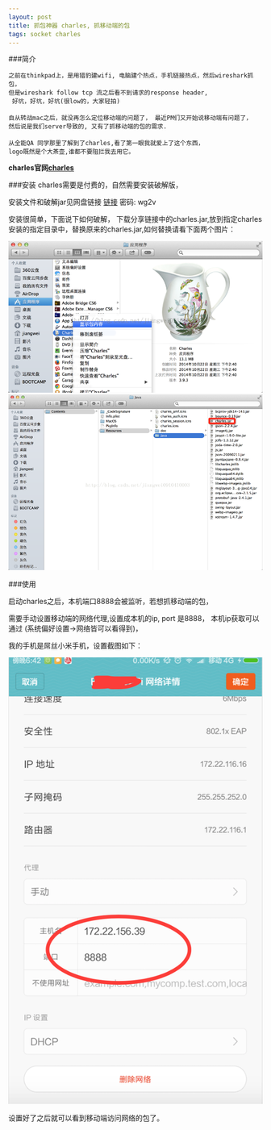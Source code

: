 ```yaml
---
layout: post
title: 抓包神器 charles, 抓移动端的包
tags: socket charles
---
```


###简介

```
之前在thinkpad上，是用猎豹建wifi, 电脑建个热点，手机链接热点，然后wireshark抓包，
但是wireshark follow tcp 流之后看不到请求的response header,
 好坑，好坑，好坑(很low的，大家轻拍)

自从转战mac之后，就没再怎么定位移动端的问题了， 最近PM们又开始说移动端有问题了，
然后说是我们server导致的, 又有了抓移动端的包的需求.

从全能QA 同学那里了解到了charles,看了第一眼我就爱上了这个东西，
logo既然是个大茶壶,谁都不要阻拦我去用它。
```

**charles官网[charles](http://www.charlesproxy.com/)**


###安装
charles需要是付费的，自然需要安装破解版，

安装文件和破解jar见网盘链接  [链接](http://pan.baidu.com/s/1i4s3rlr) 密码: wg2v

安装很简单，下面说下如何破解， 下载分享链接中的charles.jar,放到指定charles安装的指定目录中，替换原来的charles.jar,如何替换请看下面两个图片：

![one](/image/charles.png)
![two](/image/charles2.png)



###使用

启动charles之后，本机端口8888会被监听，若想抓移动端的包，

需要手动设置移动端的网络代理,设置成本机的ip, port 是8888， 本机ip获取可以通过 (系统偏好设置->网络皆可以看得到)，

我的手机是屌丝小米手机，设置截图如下：

![mi note set](/image/charles3.png)


设置好了之后就可以看到移动端访问网络的包了。



